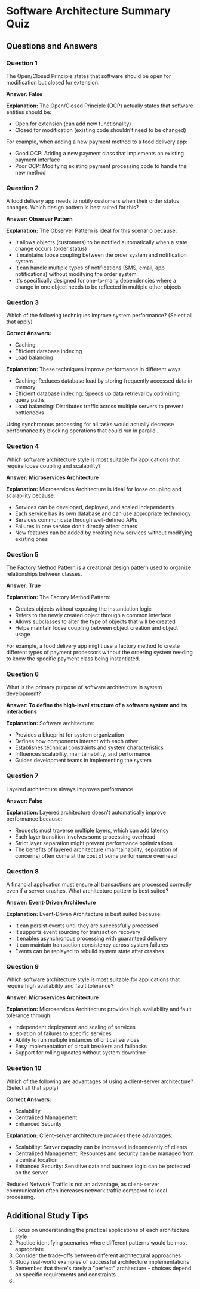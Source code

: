 # Software Architecture Summary Quiz

## Questions and Answers

### Question 1

The Open/Closed Principle states that software should be open for modification but closed for extension.

**Answer: False**

**Explanation:**
The Open/Closed Principle (OCP) actually states that software entities should be:

- Open for extension (can add new functionality)
- Closed for modification (existing code shouldn't need to be changed)

For example, when adding a new payment method to a food delivery app:

- Good OCP: Adding a new payment class that implements an existing payment interface
- Poor OCP: Modifying existing payment processing code to handle the new method

### Question 2

A food delivery app needs to notify customers when their order status changes. Which design pattern is best suited for this?

**Answer: Observer Pattern**

**Explanation:**
The Observer Pattern is ideal for this scenario because:

- It allows objects (customers) to be notified automatically when a state change occurs (order status)
- It maintains loose coupling between the order system and notification system
- It can handle multiple types of notifications (SMS, email, app notifications) without modifying the order system
- It's specifically designed for one-to-many dependencies where a change in one object needs to be reflected in multiple other objects

### Question 3

Which of the following techniques improve system performance? (Select all that apply)

**Correct Answers:**

- Caching
- Efficient database indexing
- Load balancing

**Explanation:**
These techniques improve performance in different ways:

- Caching: Reduces database load by storing frequently accessed data in memory
- Efficient database indexing: Speeds up data retrieval by optimizing query paths
- Load balancing: Distributes traffic across multiple servers to prevent bottlenecks

Using synchronous processing for all tasks would actually decrease performance by blocking operations that could run in parallel.

### Question 4

Which software architecture style is most suitable for applications that require loose coupling and scalability?

**Answer: Microservices Architecture**

**Explanation:**
Microservices Architecture is ideal for loose coupling and scalability because:

- Services can be developed, deployed, and scaled independently
- Each service has its own database and can use appropriate technology
- Services communicate through well-defined APIs
- Failures in one service don't directly affect others
- New features can be added by creating new services without modifying existing ones

### Question 5

The Factory Method Pattern is a creational design pattern used to organize relationships between classes.

**Answer: True**

**Explanation:**
The Factory Method Pattern:

- Creates objects without exposing the instantiation logic
- Refers to the newly created object through a common interface
- Allows subclasses to alter the type of objects that will be created
- Helps maintain loose coupling between object creation and object usage

For example, a food delivery app might use a factory method to create different types of payment processors without the ordering system needing to know the specific payment class being instantiated.

### Question 6

What is the primary purpose of software architecture in system development?

**Answer: To define the high-level structure of a software system and its interactions**

**Explanation:**
Software architecture:

- Provides a blueprint for system organization
- Defines how components interact with each other
- Establishes technical constraints and system characteristics
- Influences scalability, maintainability, and performance
- Guides development teams in implementing the system

### Question 7

Layered architecture always improves performance.

**Answer: False**

**Explanation:**
Layered architecture doesn't automatically improve performance because:

- Requests must traverse multiple layers, which can add latency
- Each layer transition involves some processing overhead
- Strict layer separation might prevent performance optimizations
- The benefits of layered architecture (maintainability, separation of concerns) often come at the cost of some performance overhead

### Question 8

A financial application must ensure all transactions are processed correctly even if a server crashes. What architecture pattern is best suited?

**Answer: Event-Driven Architecture**

**Explanation:**
Event-Driven Architecture is best suited because:

- It can persist events until they are successfully processed
- It supports event sourcing for transaction recovery
- It enables asynchronous processing with guaranteed delivery
- It can maintain transaction consistency across system failures
- Events can be replayed to rebuild system state after crashes

### Question 9

Which software architecture style is most suitable for applications that require high availability and fault tolerance?

**Answer: Microservices Architecture**

**Explanation:**
Microservices Architecture provides high availability and fault tolerance through:

- Independent deployment and scaling of services
- Isolation of failures to specific services
- Ability to run multiple instances of critical services
- Easy implementation of circuit breakers and fallbacks
- Support for rolling updates without system downtime

### Question 10

Which of the following are advantages of using a client-server architecture? (Select all that apply)

**Correct Answers:**

- Scalability
- Centralized Management
- Enhanced Security

**Explanation:**
Client-server architecture provides these advantages:

- Scalability: Server capacity can be increased independently of clients
- Centralized Management: Resources and security can be managed from a central location
- Enhanced Security: Sensitive data and business logic can be protected on the server

Reduced Network Traffic is not an advantage, as client-server communication often increases network traffic compared to local processing.

## Additional Study Tips

1. Focus on understanding the practical applications of each architecture style
2. Practice identifying scenarios where different patterns would be most appropriate
3. Consider the trade-offs between different architectural approaches
4. Study real-world examples of successful architecture implementations
5. Remember that there's rarely a "perfect" architecture - choices depend on specific requirements and constraints
6.
